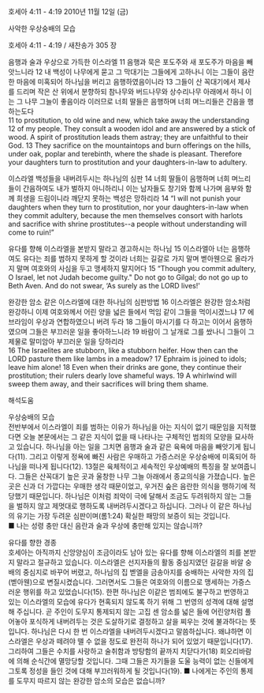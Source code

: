 호세아 4:11 - 4:19 
2010년 11월 12일 (금)

사악한 우상숭배의 모습



호세아 4:11 - 4:19 / 새찬송가 305 장


음행과 술과 우상으로 가득한 이스라엘 
11 음행과 묵은 포도주와 새 포도주가 마음을 빼앗느니라 12 내 백성이 나무에게 묻고 그 막대기는 그들에게 고하나니 이는 그들이 음란한 마음에 미혹되어 하나님을 버리고 음행하였음이니라 13 그들이 산 꼭대기에서 제사를 드리며 작은 산 위에서 분향하되 참나무와 버드나무와 상수리나무 아래에서 하니 이는 그 나무 그늘이 좋음이라 이러므로 너희 딸들은 음행하며 너희 며느리들은 간음을 행하는도다  
11 to prostitution, to old wine and new, which take away the understanding 12 of my people. They consult a wooden idol and are answered by a stick of wood. A spirit of prostitution leads them astray; they are unfaithful to their God. 13 They sacrifice on the mountaintops and burn offerings on the hills, under oak, poplar and terebinth, where the shade is pleasant. Therefore your daughters turn to prostitution and your daughters-in-law to adultery. 

이스라엘 백성들을 내버려두시는 하나님의 심판
14 너희 딸들이 음행하며 너희 며느리들이 간음하여도 내가 벌하지 아니하리니 이는 남자들도 창기와 함께 나가며 음부와 함께 희생을 드림이니라 깨닫지 못하는 백성은 망하리라 
14 “I will not punish your daughters when they turn to prostitution, nor your daughters-in-law when they commit adultery, because the men themselves consort with harlots and sacrifice with shrine prostitutes--a people without understanding will come to ruin!” 

유다를 향해 이스라엘을 본받지 말라고 경고하시는 하나님
15 이스라엘아 너는 음행하여도 유다는 죄를 범하지 못하게 할 것이라 너희는 길갈로 가지 말며 벧아웬으로 올라가지 말며 여호와의 사심을 두고 맹세하지 말지어다
15 “Though you commit adultery, O Israel, let not Judah become guilty." Do not go to Gilgal; do not go up to Beth Aven. And do not swear, ‘As surely as the LORD lives!' 

완강한 암소 같은 이스라엘에 대한 하나님의 심판방법
16 이스라엘은 완강한 암소처럼 완강하니 이제 여호와께서 어린 양을 넓은 들에서 먹임 같이 그들을 먹이시겠느냐 17 에브라임이 우상과 연합하였으니 버려 두라 18 그들이 마시기를 다 하고는 이어서 음행하였으며 그들은 부끄러운 일을 좋아하느니라 19 바람이 그 날개로 그를 쌌나니 그들이 그 제물로 말미암아 부끄러운 일을 당하리라  
16 The Israelites are stubborn, like a stubborn heifer. How then can the LORD pasture them like lambs in a meadow? 17 Ephraim is joined to idols; leave him alone! 18 Even when their drinks are gone, they continue their prostitution; their rulers dearly love shameful ways. 19 A whirlwind will sweep them away, and their sacrifices will bring them shame.

해석도움





우상숭배의 모습  
전반부에서 이스라엘이 죄를 범하는 이유가 하나님을 아는 지식이 없기 때문임을 지적했다면 오늘 본문에서는 그 같은 지식이 없을 때 나타나는 구체적인 범죄의 모양을 묘사하고 있습니다. 하나님을 아는 일을 그치면 음행과 술과 같은 육욕에 마음을 빼앗기게 됩니다(11). 그리고 이렇게 정욕에 빠진 사람은 우매하고 가증스러운 우상숭배에 미혹되어 하나님을 떠나게 됩니다(12). 13절은 육체적이고 세속적인 우상예배의 특징을 잘 보여줍니다. 그들은 산꼭대기 높은 곳과 울창한 나무 그늘 아래에서 종교의식을 가졌습니다. 높은 곳은 신과 더 가깝다는 우매한 생각 때문이었고, 우거진 숲은 음란한 의식을 행하기에 적당했기 때문입니다. 하나님은 이처럼 죄악이 극에 달해서 조금도 두려워하지 않는 그들을 벌하지 않고 제멋대로 행하도록 내버려두시겠다고 하십니다. 그러나 이 같은 하나님의 유기는 가장 두려운 심판이며(롬1:24) 확실한 패망의 보증이 되는 것입니다.  
■ 나는 성령 충만 대신 음란과 술과 우상에 충만해 있지는 않습니까?

유다를 향한 경종  
호세아는 아직까지 신앙양심이 조금이라도 남아 있는 유다를 향해 이스라엘의 죄를 본받지 말라고 절규하고 있습니다. 이스라엘은 선지자들의 활동 중심지였던 길갈을 바알 숭배의 중심지로 바꾸어 버렸고, 하나님의 집 벧엘을 금송아지를 숭배하는 사악한 자의 집(벧아웬)으로 변질시켰습니다. 그러면서도 그들은 여호와의 이름으로 맹세하는 가증스러운 행위를 하고 있었습니다(15). 한편 하나님은 이같은 범죄에도 불구하고 번영하고 있는 이스라엘의 모습에 유다가 현혹되지 않도록 하기 위해 그 번영의 성격에 대해 설명해 주십니다. 곧 주인이 도무지 통제되지 않는 고집 센 암소를 넓은 들에 어린양처럼 풀어놓아 포식하게 내버려두는 것은 도살하기로 결정하고 살을 찌우는 것에 불과하다는 뜻입니다. 하나님은 다시 한 번 이스라엘을 내버려두시겠다고 말씀하십니다. 왜냐하면 이스라엘은 우상과 떼려야 뗄 수 없을 정도로 완전히 하나가 되어 있었기 때문입니다(17). 그리하여 그들은 수치를 사랑하고 술취함과 방탕함의 끝까지 치닫다가(18) 회오리바람에 의해 순식간에 멸망당할 것입니다. 그때 그들은 자기들을 도울 능력이 없는 신들에게 그토록 정성을 들인 것에 대해 부끄러워하게 될 것입니다(19). 
■ 나에게는 주인의 통제를 도무지 따르지 않는 완강한 암소의 모습은 없습니까?